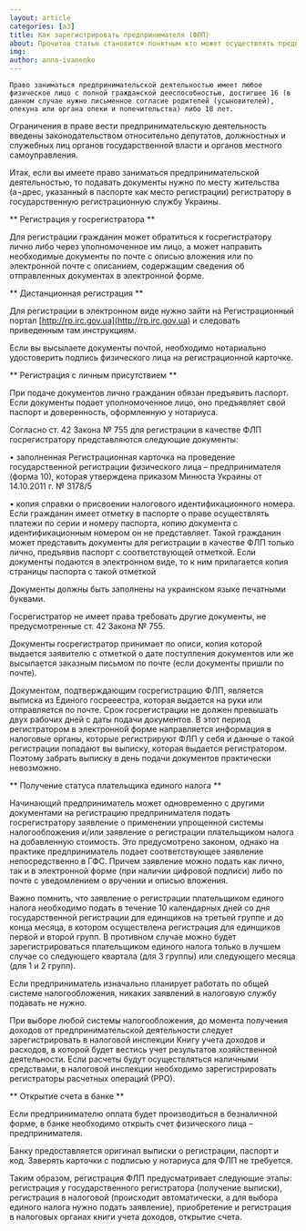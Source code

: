 ```yaml
---
layout: article
categories: [a3]
title: Как зарегистрировать предпринимателя (ФЛП)
about: Прочитав статью становится понятным кто может осуществлять предпринимательскую деятельность и в какие инстанции нужно подавать документы для того, что бы зарегистрировать предпринимателя, как стать налогоплательщиком и в каком случае нужно открывать счет физического лица – предпринимателя.
img: 
author: anna-ivanenko
---
```


 	Право заниматься предпринимательской деятельностью имеет любое физическое лицо с полной гражданской дееспособностью, достигшее 16 (в данном случае нужно письменное согласие родителей (усыновителей), опекуна или органа опеки и попечительства) либо 18 лет. 

Ограничения в праве вести предпринимательскую деятельность введены законодательством относительно депутатов, должностных и служебных лиц органов государственной власти и органов местного самоуправления. 

Итак, если вы имеете право заниматься предпринимательской деятельностью, то подавать документы нужно по месту жительства (а¬дрес, указанный в паспорте как место регистрации) регистратору в государственную регистрационную службу Украины. 

** Регистрация у госрегистратора **

Для регистрации гражданин может обратиться к госрегистратору лично либо через уполномоченное им лицо, а может направить необходимые документы по почте с описью вложения или по электронной почте с описанием, содержащим сведения об отправленных документах в электронной форме.

** Дистанционная регистрация **

Для регистрации в электронном виде нужно зайти на Регистрационный портал [http://rp.irc.gov.ua](http://rp.irc.gov.ua) и следовать приведенным там инструкциям. 

Если вы высылаете документы почтой, необходимо нотариально удостоверить подпись физического лица на регистрационной карточке. 

** Регистрация с личным присутствием **

При подаче документов лично гражданин обязан предъявить паспорт. Если документы подает уполномоченное лицо, оно предъявляет свой паспорт и доверенность, оформленную у нотариуса. 

Согласно ст. 42 Закона № 755 для регистрации в качестве ФЛП госрегистратору представляются следующие документы:

•	заполненная Регистрационная карточка на проведение государственной регистрации физического лица – предпринимателя (форма 10), которая утверждена приказом Минюста Украины от 14.10.2011 г. № 3178/5

•	копия справки о присвоении налогового идентификационного номера. Если гражданин имеет отметку в паспорте о праве осуществлять платежи по серии и номеру паспорта, копию документа с идентификационным номером он не представляет. Такой гражданин может представить документы для регистрации в качестве ФЛП только лично, предъявив паспорт с соответствующей отметкой. Если документы подаются в электронном виде, то к ним прилагается копия страницы паспорта с такой отметкой

Документы должны быть заполнены на украинском языке печатными буквами.

Госрегистратор не имеет права требовать другие документы, не предусмотренные ст. 42 Закона № 755.

Документы госрегистратор принимает по описи, копия которой выдается заявителю с отметкой о дате поступления документов или же высылается заказным письмом по почте (если документы пришли по почте).


Документом, подтверждающим госрегистрацию ФЛП, является выписка из Единого госрееестра, которая выдается на руки или отправляется по почте. Срок госрегистрации не должен превышать  двух рабочих дней с даты подачи документов. В этот период регистратором в электронной форме направляется информация в налоговые органы, которые регистрируют ФЛП у себя и данные о такой регистрации попадают вы выписку, которая выдается регистратором. Поэтому забрать выписку в день подачи документов практически невозможно.

** Получение статуса плательщика единого налога **

Начинающий предприниматель может одновременно с другими документами на регистрацию предпринимателя подать госрегистратору заявление о применении упрощенной системы налогообложения и/или заявление о регистрации плательщиком налога на добавленную стоимость. Это предусмотрено законом, однако на практике предприниматель подает соответствующее заявление непосредственно в ГФС. Причем заявление можно подать как лично, так и в электронной форме (при наличии цифровой подписи) либо по почте с уведомлением о вручении и описью вложения.

Важно помнить, что заявление о регистрации плательщиком единого налога необходимо подать в течение 10 календарных дней со дня государственной регистрации для единщиков на третьей группе и до конца месяца, в котором осуществлена регистрация для единщиков первой и второй групп. В противном случае можно будет зарегистрироваться плательщиком единого налога только в лучшем случае со следующего квартала (для 3 группы) или следующего месяца (для 1 и 2 групп).

Если предприниматель изначально планирует работать по общей системе налогообложения, никаких заявлений в налоговую службу подавать не нужно. 

При выборе любой системы налогообложения, до момента получения доходов от предпринимательской деятельности следует зарегистрировать в налоговой инспекции Книгу учета доходов и расходов, в которой будет вестись учет результатов хозяйственной деятельности. Если расчеты будут осуществляться наличными средствами, в налоговой инспекции необходимо зарегистрировать регистраторы расчетных операций (РРО).

** Открытие счета в банке **

Если предпринимателю оплата будет производиться в безналичной форме, в банке необходимо открыть счет физического лица – предпринимателя.

Банку предоставляется оригинал выписки о регистрации, паспорт и код. Заверять карточки с подписью у нотариуса для ФЛП не требуется. 

Таким образом, регистрация ФЛП предусматривает следующие этапы: регистрация у государственного регистратора (получение выписки), регистрация в налоговой (происходит автоматически, а для выбора единого налога нужно подать заявление), приобретение и регистрация в налоговых органах книги учета доходов, открытие счета. 

